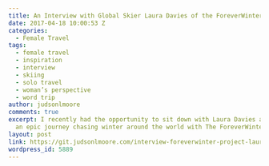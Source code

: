 ```yaml
---
title: An Interview with Global Skier Laura Davies of the ForeverWinter Project
date: 2017-04-18 10:00:53 Z
categories:
  - Female Travel
tags:
  - female travel
  - inspiration
  - interview
  - skiing
  - solo travel
  - woman’s perspective
  - word trip
author: judsonlmoore
comments: true
excerpt: I recently had the opportunity to sit down with Laura Davies as she pursues
  an epic journey chasing winter around the world with The ForeverWinter Project.
layout: post
link: https://git.judsonlmoore.com/interview-foreverwinter-project-laura-davies/
wordpress_id: 5889
---
```

